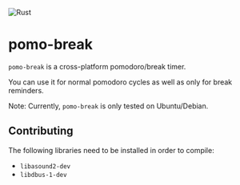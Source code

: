 ![Rust](https://github.com/phansch/pomo-break/workflows/Rust/badge.svg)

# pomo-break

`pomo-break` is a cross-platform pomodoro/break timer.

You can use it for normal pomodoro cycles as well as only for break reminders.

Note: Currently, `pomo-break` is only tested on Ubuntu/Debian.

## Contributing

The following libraries need to be installed in order to compile:

* `libasound2-dev`
* `libdbus-1-dev`
